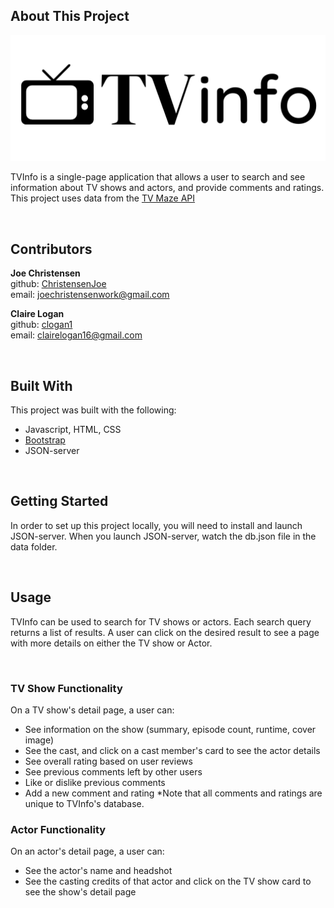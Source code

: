 ## About This Project
<p align="center"><img src="./images/logo_black.png" alt="logo" width="600px" margin="auto"></p>

TVInfo is a single-page application that allows a user to search and see information about TV shows and actors, and provide comments and ratings. This project uses data from the [TV Maze API](https://www.tvmaze.com/api)

<br />

## Contributors
**Joe Christensen**
<br />
github: [ChristensenJoe](https://github.com/ChristensenJoe)
<br />
email: joechristensenwork@gmail.com

**Claire Logan**
<br />
github: [clogan1](https://github.com/clogan1)
<br />
email: clairelogan16@gmail.com



<br />

## Built With
This project was built with the following:
- Javascript, HTML, CSS
- [Bootstrap](https://getbootstrap.com/)
- JSON-server

<br />

## Getting Started
In order to set up this project locally, you will need to install and launch JSON-server. When you launch JSON-server, watch the db.json file in the data folder.

<br />


## Usage
TVInfo can be used to search for TV shows or actors. Each search query returns a list of results. A user can click on the desired result to see a page with more details on either the TV show or Actor.

<br />

### TV Show Functionality
On a TV show's detail page, a user can:
- See information on the show (summary, episode count, runtime, cover image)
- See the cast, and click on a cast member's card to see the actor details
- See overall rating based on user reviews
- See previous comments left by other users
- Like or dislike previous comments
- Add a new comment and rating
*Note that all comments and ratings are unique to TVInfo's database.

### Actor Functionality
On an actor's detail page, a user can:
- See the actor's name and headshot
- See the casting credits of that actor and click on the TV show card to see the show's detail page
